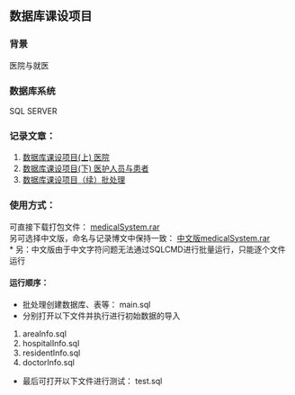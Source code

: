 ##  数据库课设项目    
### 背景
医院与就医    
### 数据库系统
SQL SERVER
### 记录文章：   
1. [数据库课设项目(上) 医院](https://blog.csdn.net/cascara/article/details/105404930)       
2. [数据库课设项目(下)  医护人员与患者](https://blog.csdn.net/cascara/article/details/105418042)
3. [数据库课设项目（续）批处理](https://blog.csdn.net/cascara/article/details/105472431)   
### 使用方式：     
可直接下载打包文件：
[medicalSystem.rar](https://github.com/easilylazy/2020spring/blob/master/database/medicalSystem/medicalSystem.rar)      
另可选择中文版，命名与记录博文中保持一致： 
[中文版medicalSystem.rar](https://github.com/easilylazy/2020spring/blob/master/database/medicalSystem/%E4%B8%AD%E6%96%87%E7%89%88medicalSystem.rar)     
       * 另：中文版由于中文字符问题无法通过SQLCMD进行批量运行，只能逐个文件运行
#### 运行顺序：
- 批处理创建数据库、表等： main.sql
- 分别打开以下文件并执行进行初始数据的导入
1. areaInfo.sql
2. hospitalInfo.sql
3. residentInfo.sql
4. doctorInfo.sql
- 最后可打开以下文件进行测试： test.sql
 
 


